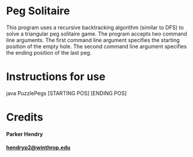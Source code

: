 # Peg Solitaire
This program uses a recursive backtracking algorithm (similar to DFS) to solve a triangular peg solitaire game. The program accepts two command line arguments. The first command line argument specifies the starting position of the empty hole. The second command line argument specifies the ending position of the last peg. 
# Instructions for use
java PuzzlePegs [STARTING POS] [ENDING POS]
# Credits
#### Parker Hendry
#### hendryp2@winthrop.edu
